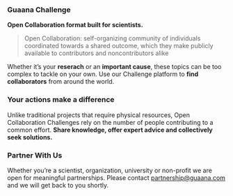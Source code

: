 ### Guaana Challenge

**Open Collaboration format built for scientists.**

>Open Collaboration: self-organizing community of individuals coordinated towards a shared outcome, which they make publicly available to contributors and noncontributors alike

Whether it’s your **reserach** or an **important cause**, these topics can be too complex to tackle on your own. Use our Challenge platform to **find collaborators** from around the world.


### Your actions make a difference

Unlike traditional projects that require physical resources, Open Collaboration Challenges rely on the number of people contributing to a common effort. **Share knowledge, offer expert advice and collectively seek solutions.**


### Partner With Us

Whether you’re a scientist, organization, university or non-profit we are open for meaningful partnerships. Please contact <partnership@guaana.com> and we will get back to you shortly.
